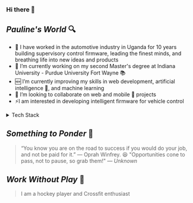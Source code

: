 ### Hi there 👋

<!--
**pktpaulie/pktpaulie** is a ✨ _special_ ✨ repository because its `README.md` (this file) appears on your GitHub profile.

Here are some ideas to get you started:

- 🔭 I’m currently working on my second Master's degree
- 🌱 I’m currently learning web development, artificial intelligence and machine learning
- 👯 I’m looking to collaborate on web and mobile projects
- 🤔 I’m looking for help with ...
- 💬 Ask me about ...
- 📫 How to reach me: ...
- 😄 Pronouns: ...
- ⚡ Fun fact: ...
-->

***Pauline's World*** 🔍
---
- 👷 I have worked in the automotive industry in Uganda for 10 years building supervisory control firmware, leading the finest minds, and breathing life into new ideas and products
- 🔭 I’m currently working on my second Master's degree at Indiana University - Purdue University Fort Wayne 📚
- 🆕 I’m currently improving my skills in web development, artificial intelligence 🤖, and machine learning
- 👯 I’m looking to collaborate on web and mobile 📱 projects
- ⚡I am interested in developing intelligent firmware for vehicle control


<details>
<summary> Tech Stack </summary>
  
| Rank | Languages |
|-----:|-----------|
|     1| Python    | 
|     2| C++       | 
|     3| MATLAB    |

</details>


***Something to Ponder*** 💬
---
> “You know you are on the road to success if you would do your job, and not be paid for it.” 
— Oprah Winfrey. 😆
> "Opportunities cone to pass, not to pause, so grab them!"
— _Unknown_

***Work Without Play*** 🎲
---
> I am a hockey player and Crossfit enthusiast
